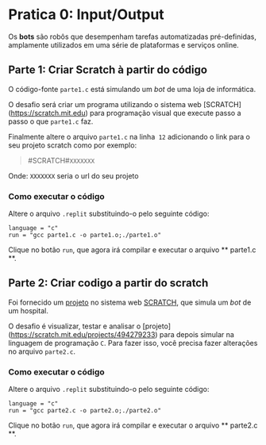 # Pratica 0: Input/Output
Os **bots** são robôs que desempenham tarefas automatizadas pré-definidas, amplamente utilizados em uma série de plataformas e serviços online.


## Parte 1: Criar Scratch à partir do código
O código-fonte `parte1.c` está simulando um *bot* de uma loja de informática.

O desafio será criar um programa utilizando o sistema web [SCRATCH] (https://scratch.mit.edu) para programação visual que execute passo a passo o que `parte1.c` faz.

Finalmente altere o arquivo `parte1.c` na linha` 12` adicionando o link para o seu projeto scratch como por exemplo:

> #SCRATCH#`XXXXXXX`

Onde:
`XXXXXXX` seria o url do seu projeto

### Como executar o código
Altere o arquivo `.replit` substituindo-o pelo seguinte código:
```
language = "c"
run = "gcc parte1.c -o parte1.o;./parte1.o"
``` 
Clique no botão `run`, que agora irá compilar e executar o arquivo ** parte1.c **.

## Parte 2: Criar codigo a partir do scratch
Foi fornecido um [projeto](https://scratch.mit.edu/projects/494279233) no sistema web [SCRATCH](https://scratch.mit.edu), que simula um *bot* de um hospital.

O desafio é visualizar, testar e analisar o [projeto] (https://scratch.mit.edu/projects/494279233) para depois simular na linguagem de programação `C`. Para fazer isso, você precisa fazer alterações no arquivo `parte2.c`.


### Como executar o código
Altere o arquivo `.replit` substituindo-o pelo seguinte código:
```
language = "c"
run = "gcc parte2.c -o parte2.o;./parte2.o"
``` 
Clique no botão `run`, que agora irá compilar e executar o arquivo ** parte2.c **.
